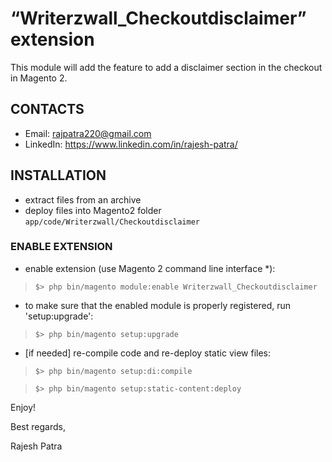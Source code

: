 “Writerzwall_Checkoutdisclaimer” extension
=====================
This module will add the feature to add a disclaimer section in the checkout in Magento 2.

## CONTACTS
* Email: rajpatra220@gmail.com
* LinkedIn: https://www.linkedin.com/in/rajesh-patra/

## INSTALLATION
* extract files from an archive
* deploy files into Magento2 folder `app/code/Writerzwall/Checkoutdisclaimer`

### ENABLE EXTENSION
* enable extension (use Magento 2 command line interface \*):
>`$> php bin/magento module:enable Writerzwall_Checkoutdisclaimer`

* to make sure that the enabled module is properly registered, run 'setup:upgrade':
>`$> php bin/magento setup:upgrade`

* [if needed] re-compile code and re-deploy static view files:
>`$> php bin/magento setup:di:compile`

>`$> php bin/magento setup:static-content:deploy`


Enjoy!

Best regards,

Rajesh Patra
